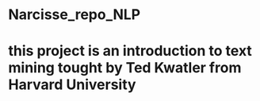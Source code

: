 # Narcisse_repo_NLP
# this project is an introduction to text mining tought by Ted Kwatler from Harvard University
